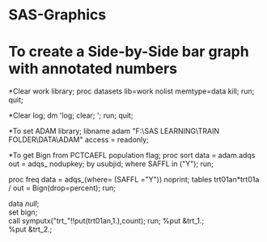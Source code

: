 # SAS-Graphics
# To create a Side-by-Side bar graph with annotated numbers 

*Clear work library;
proc datasets lib=work nolist memtype=data kill;
run;
quit;

*Clear log;
dm 'log; clear; ';
run;
quit;

*To set ADAM library;
libname adam "F:\SAS LEARNING\TRAIN FOLDER\DATA\ADAM" access = readonly; 

*To get Bign from PCTCAEFL population flag;
proc sort data = adam.adqs out = adqs_ nodupkey; 
  by usubjid;
  where SAFFL in ("Y"); 
run; 

proc freq data = adqs_(where= (SAFFL ="Y")) noprint; 
  tables trt01an*trt01a / out = Bign(drop=percent);
run;  

data _null_;   
  set bign;  
  call symputx("trt_"!!put(trt01an,1.),count);
run; 
%put &trt_1.;  
%put &trt_2.; 


